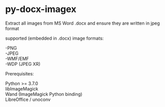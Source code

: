 # py-docx-imagex
Extract all images from MS Word .docx and ensure they are written in jpeg format

supported (embedded in .docx) image formats:

-PNG  
-JPEG  
-WMF/EMF  
-WDP (JPEG XR)  
  
Prerequisites:  
  
Python >= 3.7.0  
libImageMagick  
Wand (ImageMagick Python binding)  
LibreOffice / unoconv  
